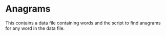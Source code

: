 # Anagrams

This contains a data file containing words and the script to find anagrams for any word in the data file.
